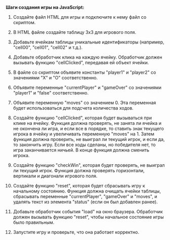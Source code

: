 **Шаги создания игры на JavaScript:**    

1. Создайте файл HTML для игры и подключите к нему файл со скриптом.  

2. В HTML файле создайте таблицу 3x3 для игрового поля.  

3. Добавьте ячейкам таблицы уникальные идентификаторы (например, "cell00", "cell01", "cell02" и т.д.).  

4. Добавьте обработчик клика на каждую ячейку. Обработчик должен вызывать функцию "cellClicked", передавая ей объект ячейки.  

5. В файле со скриптом объявите константы "player1" и "player2" со значениями "X" и "O" соответственно.  

6. Объявите переменные "currentPlayer" и "gameOver" со значениями "player1" и "false" соответственно.  

7. Объявите переменную "moves" со значением 0. Эта переменная будет использоваться для подсчета количества ходов.  

8. Создайте функцию "cellClicked", которая будет вызываться при клике на ячейку. Функция должна проверять, не занята ли ячейка и не окончена ли игра, и если все в порядке, то ставить знак текущего игрока в ячейку и увеличивать переменную "moves" на 1. Затем функция должна проверить, не выиграл ли текущий игрок, и если да, то закончить игру. Если все ходы сделаны, но победителя нет, то игра заканчивается ничьей. В конце функция должна сменить игрока.  

9. Создайте функцию "checkWin", которая будет проверять, не выиграл ли текущий игрок. Функция должна проверять горизонтали, вертикали и диагонали игрового поля.  

10. Создайте функцию "reset", которая будет сбрасывать игру к начальному состоянию. Функция должна очищать ячейки таблицы, сбрасывать переменные "currentPlayer", "gameOver" и "moves", и удалять текст из элемента "status" (если он был добавлен ранее).  

11. Добавьте обработчик события "load" на окно браузера. Обработчик должен вызывать функцию "reset", чтобы начальное состояние игры было правильным.  

12. Запустите игру и проверьте, что она работает корректно.  
